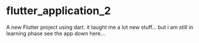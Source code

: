 # flutter_application_2

A new Flutter project using dart.
it taught me a lot new stuff... but i am still in learning phase
see the app down here...
